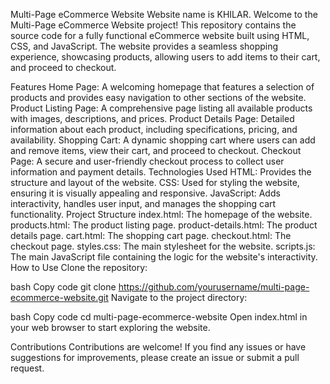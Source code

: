 Multi-Page eCommerce Website
Website name is KHILAR.
Welcome to the Multi-Page eCommerce Website project! This repository contains the source code for a fully functional eCommerce website built using HTML, CSS, and JavaScript. The website provides a seamless shopping experience, showcasing products, allowing users to add items to their cart, and proceed to checkout.

Features
Home Page: A welcoming homepage that features a selection of products and provides easy navigation to other sections of the website.
Product Listing Page: A comprehensive page listing all available products with images, descriptions, and prices.
Product Details Page: Detailed information about each product, including specifications, pricing, and availability.
Shopping Cart: A dynamic shopping cart where users can add and remove items, view their cart, and proceed to checkout.
Checkout Page: A secure and user-friendly checkout process to collect user information and payment details.
Technologies Used
HTML: Provides the structure and layout of the website.
CSS: Used for styling the website, ensuring it is visually appealing and responsive.
JavaScript: Adds interactivity, handles user input, and manages the shopping cart functionality.
Project Structure
index.html: The homepage of the website.
products.html: The product listing page.
product-details.html: The product details page.
cart.html: The shopping cart page.
checkout.html: The checkout page.
styles.css: The main stylesheet for the website.
scripts.js: The main JavaScript file containing the logic for the website's interactivity.
How to Use
Clone the repository:

bash
Copy code
git clone https://github.com/yourusername/multi-page-ecommerce-website.git
Navigate to the project directory:

bash
Copy code
cd multi-page-ecommerce-website
Open index.html in your web browser to start exploring the website.

Contributions
Contributions are welcome! If you find any issues or have suggestions for improvements, please create an issue or submit a pull request.
